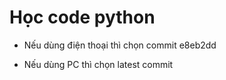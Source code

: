 # Học code python

- Nếu dùng điện thoại thì chọn commit e8eb2dd

- Nếu dùng PC thì chọn latest commit 
